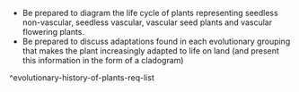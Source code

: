- Be prepared to diagram the life cycle of plants representing seedless non-vascular, seedless vascular, vascular seed plants and vascular flowering plants.
- Be prepared to discuss adaptations found in each evolutionary grouping that makes the plant increasingly adapted to life on land (and present this information in the form of a cladogram)

^evolutionary-history-of-plants-req-list
